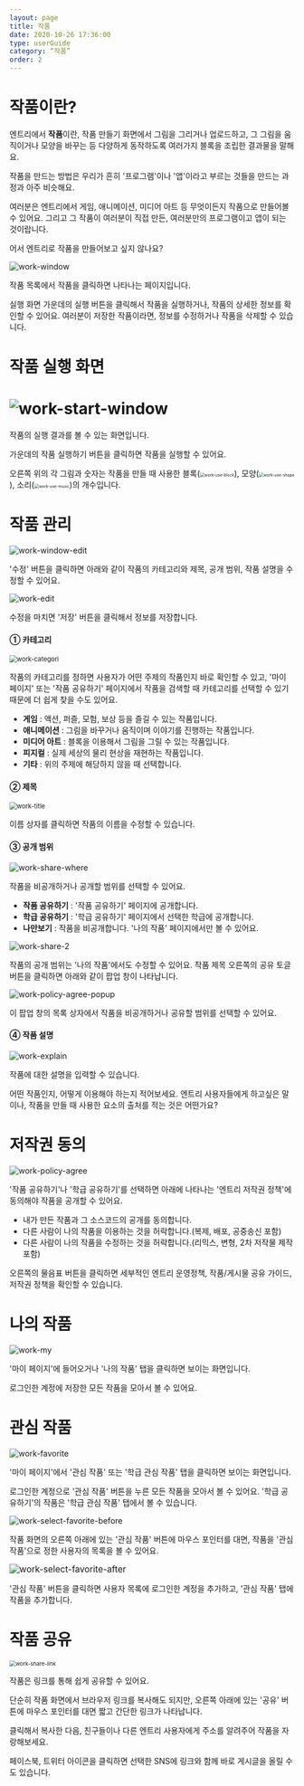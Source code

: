 ```yaml
---
layout: page
title: 작품
date: 2020-10-26 17:36:00
type: userGuide
category: “작품”
order: 2
---
```


# 작품이란?

엔트리에서 **작품**이란, 작품 만들기 화면에서 그림을 그리거나 업로드하고, 그 그림을 움직이거나 모양을 바꾸는 등 다양하게 동작하도록 여러가지 블록을 조립한 결과물을 말해요.

작품을 만드는 방법은 우리가 흔히 '프로그램'이나 '앱'이라고 부르는 것들을 만드는 과정과 아주 비슷해요.

여러분은 엔트리에서 게임, 애니메이션, 미디어 아트 등 무엇이든지 작품으로 만들어볼 수 있어요. 그리고 그 작품이 여러분이 직접 만든, 여러분만의 프로그램이고 앱이 되는 것이랍니다.

어서 엔트리로 작품을 만들어보고 싶지 않나요?



![work-window](images/window/work-window.png)



작품 목록에서 작품을 클릭하면 나타나는 페이지입니다.

실행 화면 가운데의 실행 버튼을 클릭해서 작품을 실행하거나, 작품의 상세한 정보를 확인할 수 있어요. 여러분이 저장한 작품이라면, 정보를 수정하거나 작품을 삭제할 수 있습니다.



# 작품 실행 화면

# ![work-start-window](images/window/work-start-window.png)



작품의 실행 결과를 볼 수 있는 화면입니다.

가운데의 작품 실행하기 버튼을 클릭하면 작품을 실행할 수 있어요.

오른쪽 위의 각 그림과 숫자는 작품을 만들 때 사용한 블록(<img src="images/window/work-use-block.png" alt="work-use-block" style="zoom: 50%;" />), 모양(<img src="images/window/work-use-shape.png" alt="work-use-shape" style="zoom: 50%;" />), 소리(<img src="images/window/work-use-music.png" alt="work-use-music" style="zoom: 50%;" />)의 개수입니다.



# 작품 관리



![work-window-edit](images/window/work-window-edit.png)



'수정' 버튼을 클릭하면 아래와 같이 작품의 카테고리와 제목, 공개 범위, 작품 설명을 수정할 수 있어요.



![work-edit](images/window/work-edit.png)



수정을 마치면 '저장' 버튼을 클릭해서 정보를 저장합니다.



#### ① 카테고리

<img src="images/window/work-categori.png" alt="work-categori" style="zoom:80%;" />



작품의 카테고리를 정하면 사용자가 어떤 주제의 작품인지 바로 확인할 수 있고, '마이 페이지' 또는 '작품 공유하기' 페이지에서 작품을 검색할 때 카테고리를 선택할 수 있기 때문에 더 쉽게 찾을 수도 있어요.

+ **게임** : 액션, 퍼즐, 모험, 보상 등을 즐길 수 있는 작품입니다.
+ **애니메이션** : 그림을 바꾸거나 움직이며 이야기를 진행하는 작품입니다.
+ **미디어 아트** : 블록을 이용해서 그림을 그릴 수 있는 작품입니다.
+ **피지컬** : 실제 세상의 물리 현상을 재현하는 작품입니다.
+ **기타** : 위의 주제에 해당하지 않을 때 선택합니다.



#### ② 제목

<img src="images/window/work-title.png" alt="work-title" style="zoom:80%;" />



이름 상자를 클릭하면 작품의 이름을 수정할 수 있습니다.



#### ③ 공개 범위

![work-share-where](images/window/work-share-where.png)



작품을 비공개하거나 공개할 범위를 선택할 수 있어요.

+ **작품 공유하기** : '작품 공유하기' 페이지에 공개합니다.
+ **학급 공유하기** : '학급 공유하기' 페이지에서 선택한 학급에 공개합니다.
+ **나만보기** : 작품을 비공개합니다. '나의 작품' 페이지에서만 볼 수 있어요.



![work-share-2](images/window/work-share-2.png)



작품의 공개 범위는 '나의 작품'에서도 수정할 수 있어요. 작품 제목 오른쪽의 공유 토글 버튼을 클릭하면 아래와 같이 팝업 창이 나타납니다.



![work-policy-agree-popup](images/window/work-policy-agree-popup.png)

이 팝업 창의 목록 상자에서 작품을 비공개하거나 공유할 범위를 선택할 수 있어요.



#### ④ 작품 설명



![work-explain](images/window/work-explain.png)



작품에 대한 설명을 입력할 수 있습니다.

어떤 작품인지, 어떻게 이용해야 하는지 적어보세요. 엔트리 사용자들에게 하고싶은 말이나, 작품을 만들 때 사용한 요소의 출처를 적는 것은 어떤가요?



# 저작권 동의



![work-policy-agree](images/window/work-policy-agree.png)



'작품 공유하기'나 '학급 공유하기'를 선택하면 아래에 나타나는 '엔트리 저작권 정책'에 동의해야 작품을 공개할 수 있어요.

+ 내가 만든 작품과 그 소스코드의 공개를 동의합니다.
+ 다른 사람이 나의 작품을 이용하는 것을 허락합니다.(복제, 배포, 공중송신 포함)
+ 다른 사람이 나의 작품을 수정하는 것을 허락합니다.(리믹스, 변형, 2차 저작물 제작 포함)

오른쪽의 물음표 버튼을 클릭하면 세부적인 엔트리 운영정책, 작품/게시물 공유 가이드, 저작권 정책을 확인할 수 있습니다.



# 나의 작품

![work-my](images/window/work-my.png)



'마이 페이지'에 들어오거나 '나의 작품' 탭을 클릭하면 보이는 화면입니다.

로그인한 계정에 저장한 모든 작품을 모아서 볼 수 있어요.



# 관심 작품

![work-favorite](images/window/work-favorite.png)



'마이 페이지'에서 '관심 작품' 또는 '학급 관심 작품' 탭을 클릭하면 보이는 화면입니다.

로그인한 계정으로 '관심 작품' 버튼을 누른 모든 작품을 모아서 볼 수 있어요. '학급 공유하기'의 작품은 '학급 관심 작품' 탭에서 볼 수 있습니다.



![work-select-favorite-before](images/window/work-select-favorite-before.png)



작품 화면의 오른쪽 아래에 있는 '관심 작품' 버튼에 마우스 포인터를 대면, 작품을 '관심 작품'으로 정한 사용자의 목록을 볼 수 있어요.



<img src="images/window/work-select-favorite-after.png" alt="work-select-favorite-after" style="zoom:110%;" />



'관심 작품' 버튼을 클릭하면 사용자 목록에 로그인한 계정을 추가하고, '관심 작품' 탭에 작품을 추가합니다.



# 작품 공유

<img src="images/window/work-share-link.png" alt="work-share-link" style="zoom:68%;" />



작품은 링크를 통해 쉽게 공유할 수 있어요.

단순히 작품 화면에서 브라우저 링크를 복사해도 되지만, 오른쪽 아래에 있는 '공유' 버튼에 마우스 포인터를 대면 짧고 간단한 링크가 나타납니다.

클릭해서 복사한 다음, 친구들이나 다른 엔트리 사용자에게 주소를 알려주어 작품을 자랑해보세요.

페이스북, 트위터 아이콘을 클릭하면 선택한 SNS에 링크와 함께 바로 게시글을 올릴 수도 있습니다.
